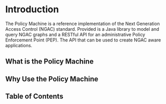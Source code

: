 # Introduction
The Policy Machine is a reference implementation of the Next Generation Access Control (NGAC) standard. Provided is a Java library to model and query NGAC graphs and a RESTful API for an administrative Policy Enforcement Point (PEP). The API that can be used to create NGAC aware applications.

## What is the Policy Machine

## Why Use the Policy Machine

## Table of Contents
